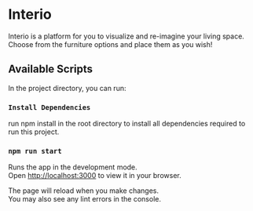 # Interio

Interio is a platform for you to visualize and re-imagine your living space. Choose from the furniture options and place 
them as you wish! 

## Available Scripts

In the project directory, you can run:

### `Install Dependencies`

run npm install in the root directory to install all dependencies required to run this project.
### `npm run start`

Runs the app in the development mode.\
Open [http://localhost:3000](http://localhost:3000) to view it in your browser.

The page will reload when you make changes.\
You may also see any lint errors in the console.






